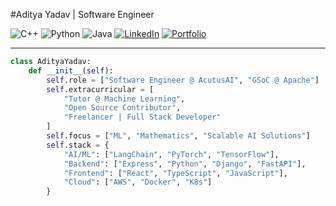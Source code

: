 #Aditya Yadav | Software Engineer  

![C++](https://img.shields.io/badge/C++-00599C?style=for-the-badge&logo=c%2B%2B&logoColor=white)
![Python](https://img.shields.io/badge/Python-3776AB?style=for-the-badge&logo=python&logoColor=white)
![Java](https://img.shields.io/badge/Java-ED8B00?style=for-the-badge&logo=openjdk&logoColor=white)
[![LinkedIn](https://img.shields.io/badge/LinkedIn-blue?style=for-the-badge&logo=linkedin)](https://linkedin.com/in/2580aditya)
[![Portfolio](https://img.shields.io/badge/Portfolio-orange?style=for-the-badge&logo=firefox)](https://portfolio-x41c.onrender.com)

---

```python
class AdityaYadav:
    def __init__(self):
        self.role = ["Software Engineer @ AcutusAI", "GSoC @ Apache"]
        self.extracurricular = [
            "Tutor @ Machine Learning",
            "Open Source Contributor",
            "Freelancer | Full Stack Developer"
        ]
        self.focus = ["ML", "Mathematics", "Scalable AI Solutions"]
        self.stack = {
            "AI/ML": ["LangChain", "PyTorch", "TensorFlow"],
            "Backend": ["Express", "Python", "Django", "FastAPI"],
            "Frontend": ["React", "TypeScript", "JavaScript"],
            "Cloud": ["AWS", "Docker", "K8s"]
        }
